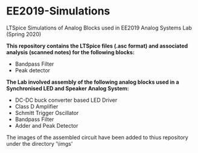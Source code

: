 # EE2019-Simulations
LTSpice Simulations of Analog Blocks used in EE2019 Analog Systems Lab (Spring 2020)

**This repository contains the LTSpice files (.asc format) and associated analysis (scanned notes) for the following blocks:**
- Bandpass Filter
- Peak detector

**The Lab involved assembly of the following analog blocks used in a Synchronised LED and Speaker Analog System:**
- DC-DC buck converter based LED Driver
- Class D Amplifier
- Schmitt Trigger Oscillator
- Bandpass Filter 
- Adder and Peak Detector

The images of the assembled circuit have been added to thius repository under the directory '\imgs'
